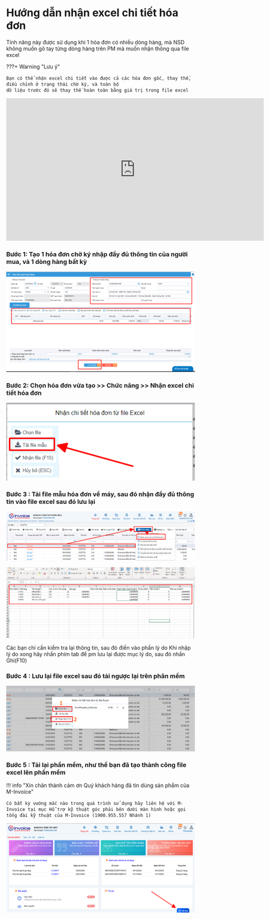 # **Hướng dẫn nhận excel chi tiết hóa đơn**

Tính năng này được sử dụng khi 1 hóa đơn có nhiều dòng hàng, mà NSD không muốn gõ tay từng dòng hàng trên PM mà muốn nhận thông qua file excel

???+ Warning "Lưu ý"

    Bạn có thể nhận excel chi tiết vào được cả các hóa đơn gốc, thay thế, điều chỉnh ở trạng thái chờ ký, và toàn bộ
    dữ liệu trước đó sẽ thay thế hoàn toàn bằng giá trị trong file excel

<iframe style="width: 43rem; height: 380px" 
    src="https://www.youtube.com/embed/gw_dvwOy5XU" 
    frameborder="0" allowfullscreen>
</iframe>

### Bước 1: Tạo 1 hóa đơn chờ ký nhập đầy đủ thông tin của người mua, và 1 dòng hàng bất kỳ

[![Hình 1]][Hình 1]

[Hình 1]: ../../assets/images/invoice1/1.0_excelChiTiet_1.png

### Bước 2: Chọn hóa đơn vừa tạo >> Chức năng >> Nhận excel chi tiết hóa đơn

[![Hình 2]][Hình 2]

[Hình 2]: ../../assets/images/invoice1/1.0_excelChiTiet_2.png

### Bước 3 : Tải file mẫu hóa đơn về máy, sau đó nhận đầy đủ thông tin vào file excel sau đó lưu lại

[![Hình 3]][Hình 3]

[Hình 3]: ../../assets/images/invoice1/1.0_excelChiTiet_3.png

[![Hình 4]][Hình 4]

[Hình 4]: ../../assets/images/invoice1/1.0_excelChiTiet_4.png

Các bạn chỉ cần kiểm tra lại thông tin, sau đó điền vào phần lý do
Khi nhập lý do xong hãy nhấn phím tab để pm lưu lại được mục lý do, sau đó nhấn Ghi(F10)

### Bước 4 : Lưu lại file excel sau đó tải ngược lại trên phân mềm

[![Hình 5]][Hình 5]

[Hình 5]: ../../assets/images/invoice1/1.0_excelChiTiet_5.png

### Bước 5 : Tải lại phần mềm, như thế bạn đã tạo thành công file excel lên phần mềm

!!! info "Xin chân thành cảm ơn Quý khách hàng đã tin dùng sản phẩm của M-Invoice"

    Có bất kỳ vướng mắc nào trong quá trình sử dụng hãy liên hệ với M-Invoice tại mục Hỗ trợ kỹ thuật góc phải bên dưới màn hình hoặc gọi tổng đài kỹ thuật của M-Invoice (1900.955.557 Nhánh 1)

![Hình 5](../../assets/images/invoice1/1.0_suaTienBangTay_5.png)
